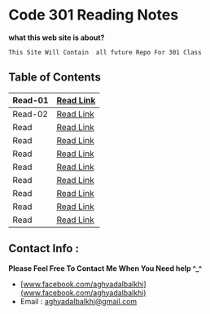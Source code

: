
# Code 301 Reading Notes

**what this web site is about?**
```
This Site Will Contain  all future Repo For 301 Class

```


## Table of Contents

| Read-01       | [Read Link ](https://aghyadalbalkhi-asac.github.io/reading-notes-301/Read-01)  |
|-------------------------|----------------------------------------------------------------------------------------------------|
| Read-02       | [Read Link ](https://aghyadalbalkhi-asac.github.io/reading-notes-301/Read-02)  |
| Read       | [Read Link ](https://github.com/aghyadalbalkhi-ASAC/reading-notes-301)  |
| Read       | [Read Link ](https://github.com/aghyadalbalkhi-ASAC/reading-notes-301)  |
| Read       | [Read Link ](https://github.com/aghyadalbalkhi-ASAC/reading-notes-301)  |
| Read       | [Read Link ](https://github.com/aghyadalbalkhi-ASAC/reading-notes-301)  |
| Read       | [Read Link ](https://github.com/aghyadalbalkhi-ASAC/reading-notes-301)  |
| Read       | [Read Link ](https://github.com/aghyadalbalkhi-ASAC/reading-notes-301)  |
| Read       | [Read Link ](https://github.com/aghyadalbalkhi-ASAC/reading-notes-301)  |
| Read       | [Read Link ](https://github.com/aghyadalbalkhi-ASAC/reading-notes-301)  |


## Contact Info : 
**Please Feel Free To Contact Me When You Need help ^_^**
* [www.facebook.com/aghyadalbalkhi](www.facebook.com/aghyadalbalkhi)
* Email : aghyadalbalkhi@gmail.com
